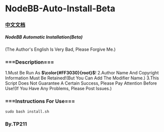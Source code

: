 # NodeBB-Auto-Install-Beta
### [中文文档](README_CN.md)
##### NodeBB Automatic Installation(Beta)
(The Author's English Is Very Bad, Please Forgive Me.)

### ===Description===
1.Must Be Run As **$\color{#FF3030}{root}$**!
2.Author Name And Copyright Information Must Be Retained!(But You Can Add The Modifier Name.)
3.This Script Does Not Guarantee A Certain Success, Please Pay Attention Before Use!(If You Have Any Problems, Please Post Issues.)

### ===Instructions For Use===

```shell
sudo bash install.sh
```

### By.TP211
